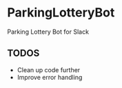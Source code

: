 # ParkingLotteryBot
Parking Lottery Bot for Slack

## TODOS
- Clean up code further
- Improve error handling
